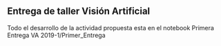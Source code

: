 ## Entrega de taller Visión Artificial
Todo el desarrollo de la actividad propuesta esta en el notebook Primera Entrega VA 2019-1/Primer_Entrega
